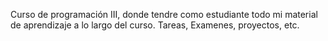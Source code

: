 Curso de programación III, donde tendre como estudiante todo mi material de aprendizaje a lo largo del curso.
Tareas, Examenes, proyectos, etc.